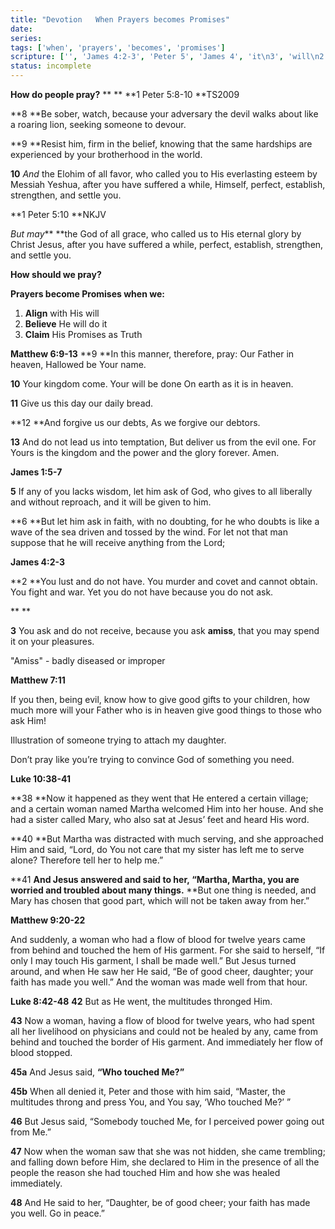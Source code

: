 ```yaml
---
title: "Devotion   When Prayers becomes Promises"
date: 
series: 
tags: ['when', 'prayers', 'becomes', 'promises']
scripture: ['', 'James 4:2-3', 'Peter 5', 'James 4', 'it\n3', 'will\n2', 'Luke 10:38-41', 'Matthew 6', 'Peter 5:8-10', 'Matthew 9:20-22', 'Luke 10', 'James 1:5-7', 'Matthew 7', 'James 1', 'Luke 8:42-48', 'Luke 8', 'Matthew 6:9-13', '1', 'Matthew 9']
status: incomplete
---
```


**How do people pray?**
**
**
**1 Peter 5:8-10 **TS2009

**8 **Be sober, watch, because your adversary the devil walks about like a roaring lion, seeking someone to devour.

**9 **Resist him, firm in the belief, knowing that the same hardships are experienced by your brotherhood in the world.

**10**  *And* the Elohim of all favor, who called you to His everlasting esteem by Messiah Yeshua, after you have suffered a while, Himself, perfect, establish, strengthen, and settle you.

**1 Peter 5:10 **NKJV

*But may***  **the God of all grace, who called us to His eternal glory by Christ Jesus, after you have suffered a while, perfect, establish, strengthen, and settle you.

**How should we pray?**

**Prayers become Promises when we:**
1. **Align** with His will
2. **Believe** He will do it
3. **Claim** His Promises as Truth

**Matthew 6:9-13**
**9 **In this manner, therefore, pray:
Our Father in heaven,
Hallowed be Your name.

**10** Your kingdom come.
Your will be done
On earth as it is in heaven.

**11** Give us this day our daily bread.

**12 **And forgive us our debts,
As we forgive our debtors.

**13** And do not lead us into temptation,
But deliver us from the evil one.
For Yours is the kingdom and the power and the glory forever. Amen.

**James 1:5-7**

**5** If any of you lacks wisdom, let him ask of God, who gives to all liberally and without reproach, and it will be given to him.

**6 **But let him ask in faith, with no doubting, for he who doubts is like a wave of the sea driven and tossed by the wind. For let not that man suppose that he will receive anything from the Lord;

**James 4:2-3**

**2 **You lust and do not have. You murder and covet and cannot obtain. You fight and war. Yet you do not have because you do not ask.

**
**

**3** You ask and do not receive, because you ask **amiss**, that you may spend it on your pleasures.

"Amiss" - badly diseased or improper

**Matthew 7:11**

If you then, being evil, know how to give good gifts to your children, how much more will your Father who is in heaven give good things to those who ask Him!

Illustration of someone trying to attach my daughter.

Don’t pray like you’re trying to convince God of something you need.

**Luke 10:38-41**

**38 **Now it happened as they went that He entered a certain village; and a certain woman named Martha welcomed Him into her house. And she had a sister called Mary, who also sat at Jesus’ feet and heard His word.

**40 **But Martha was distracted with much serving, and she approached Him and said, “Lord, do You not care that my sister has left me to serve alone? Therefore tell her to help me.”

**41 **And Jesus answered and said to her, “Martha, Martha, you are worried and troubled about many things.** **But one thing is needed, and Mary has chosen that good part, which will not be taken away from her.”

**Matthew 9:20-22**

And suddenly, a woman who had a flow of blood for twelve years came from behind and touched the hem of His garment. For she said to herself, “If only I may touch His garment, I shall be made well.” But Jesus turned around, and when He saw her He said, “Be of good cheer, daughter; your faith has made you well.” And the woman was made well from that hour.

**Luke 8:42-48**
**42** But as He went, the multitudes thronged Him.

**43** Now a woman, having a flow of blood for twelve years, who had spent all her livelihood on physicians and could not be healed by any, came from behind and touched the border of His garment. And immediately her flow of blood stopped.

**45a** And Jesus said, **“Who touched Me?”**

**45b** When all denied it, Peter and those with him said, “Master, the multitudes throng and press You, and You say, ‘Who touched Me?’ ”

**46** But Jesus said, “Somebody touched Me, for I perceived power going out from Me.”

**47** Now when the woman saw that she was not hidden, she came trembling; and falling down before Him, she declared to Him in the presence of all the people the reason she had touched Him and how she was healed immediately.

**48** And He said to her, “Daughter, be of good cheer; your faith has made you well. Go in peace.”